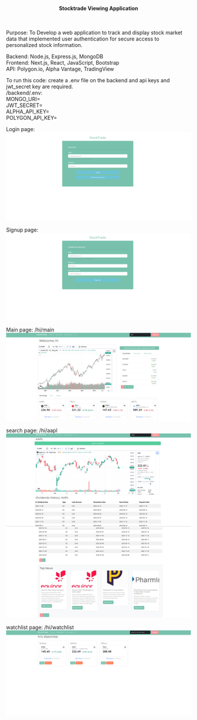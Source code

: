 
<h4 align="center"><b>Stocktrade Viewing Application</b></h4><br>
 
Purpose: To Develop a web application to track and display stock market data that implemented user authentication for secure access to personalized stock information.


Backend: Node.js, Express.js, MongoDB <br>
Frontend: Next.js, React, JavaScript, Bootstrap<br>
API: Polygon.io, Alpha Vantage, TradingView

To run this code: create a .env file on the backend and api keys and jwt_secret key are required.<br>
/backend/.env:<br>
MONGO_URI=<br>
JWT_SECRET=<br>
ALPHA_API_KEY=<br>
POLYGON_API_KEY=

Login page:
![login](img/login.png)

Signup page:
![signup](img/signup.png)

Main page:
/hi/main
![main](img/main1.png)

search page:
/hi/aapl
![search](img/search.png)
![search](img/search2.png)


watchlist page:
/hi/watchlist
![watchlist](img/watchlist1.png)

